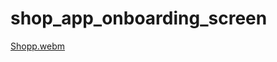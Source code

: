# shop_app_onboarding_screen

[Shopp.webm](https://github.com/ElanurToptas/onboarding_screen/assets/129093031/d25e9cef-5466-4012-8af8-affc5270daf2)
